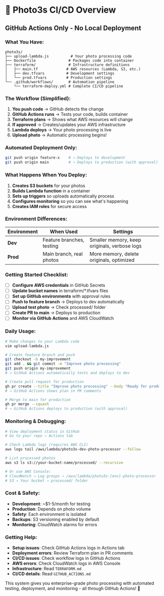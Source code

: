 # 🚀 Photo3s CI/CD Overview

## GitHub Actions Only - No Local Deployment

### **What You Have:**

```
photo3s/
├── upload-lambda.js          # Your photo processing code
├── Dockerfile               # Packages code into container
├── terraform/               # Infrastructure definitions
│   ├── main.tf             # AWS resources (Lambda, S3, etc.)
│   ├── dev.tfvars          # Development settings
│   └── prod.tfvars         # Production settings
└── .github/workflows/       # Automation pipeline
    └── terraform-deploy.yml # Complete CI/CD pipeline
```

### **The Workflow (Simplified):**

1. **You push code** → GitHub detects the change
2. **GitHub Actions runs** → Tests your code, builds container
3. **Terraform plans** → Shows what AWS resources will change
4. **If approved** → Creates/updates your AWS infrastructure
5. **Lambda deploys** → Your photo processing is live
6. **Upload photo** → Automatic processing begins!

### **Automated Deployment Only:**

```bash
git push origin feature-x    # → Deploys to development
git push origin main         # → Deploys to production (with approval)
```

### **What Happens When You Deploy:**

1. **Creates S3 buckets** for your photos
2. **Builds Lambda function** in a container
3. **Sets up triggers** so uploads automatically process
4. **Configures monitoring** so you can see what's happening
5. **Creates IAM roles** for secure access

### **Environment Differences:**

| Environment | When Used | Settings |
|-------------|-----------|----------|
| **Dev** | Feature branches, testing | Smaller memory, keep originals, verbose logs |
| **Prod** | Main branch, real photos | More memory, delete originals, optimized |

### **Getting Started Checklist:**

- [ ] **Configure AWS credentials** in GitHub Secrets
- [ ] **Update bucket names** in terraform/*.tfvars files  
- [ ] **Set up GitHub environments** with approval rules
- [ ] **Push to feature branch** → Deploys to dev automatically
- [ ] **Upload test photo** → Check processed/ folder
- [ ] **Create PR to main** → Deploys to production
- [ ] **Monitor via GitHub Actions** and AWS CloudWatch

### **Daily Usage:**

```bash
# Make changes to your Lambda code
vim upload-lambda.js

# Create feature branch and push
git checkout -b my-improvement
git add . && git commit -m "Improve photo processing"
git push origin my-improvement
# → GitHub Actions automatically tests and deploys to dev

# Create pull request for production
gh pr create --title "Improve photo processing" --body "Ready for production"
# → GitHub Actions shows plan in PR comments

# Merge to main for production
gh pr merge --squash
# → GitHub Actions deploys to production (with approval)
```

### **Monitoring & Debugging:**

```bash
# View deployment status in GitHub
# Go to your repo → Actions tab

# Check Lambda logs (requires AWS CLI)
aws logs tail /aws/lambda/photo3s-dev-photo-processor --follow

# List processed photos
aws s3 ls s3://your-bucket-name/processed/ --recursive

# Or use AWS Console:
# CloudWatch → Log groups → /aws/lambda/photo3s-[env]-photo-processor
# S3 → Your bucket → processed/ folder
```

### **Cost & Safety:**

- **Development**: ~$1-5/month for testing
- **Production**: Depends on photo volume
- **Safety**: Each environment is isolated
- **Backups**: S3 versioning enabled by default
- **Monitoring**: CloudWatch alarms for errors

### **Getting Help:**

- **Setup issues**: Check GitHub Actions logs in Actions tab
- **Deployment errors**: Review Terraform plan in PR comments
- **CI/CD issues**: Check workflow logs in GitHub Actions
- **AWS errors**: Check CloudWatch logs in AWS Console
- **Infrastructure**: Read `TERRAFORM.md`
- **CI/CD details**: Read `GITHUB_ACTIONS.md`

This system gives you enterprise-grade photo processing with automated testing, deployment, and monitoring - all through GitHub Actions! 🎉